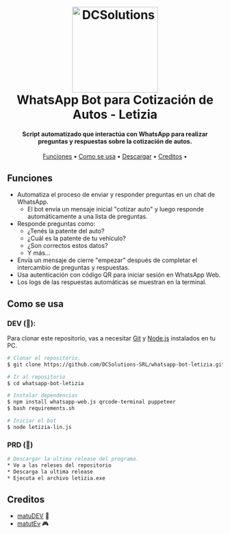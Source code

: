 <h1 align="center">
  <br>
  <a href="http://www.dcs.ar"><img src="https://i.imgur.com/GgjNXNl.png" alt="DCSolutions" width="200"></a>
  <br>
  WhatsApp Bot para Cotización de Autos - Letizia
  <br>
</h1>

<h4 align="center">Script automatizado que interactúa con WhatsApp para realizar preguntas y respuestas sobre la cotización de autos.</h4>

<p align="center">
  <a href="#Funciones">Funciones</a> •
  <a href="#Como-se-usa">Como se usa</a> •
  <a href="#Descargar">Descargar</a> •
  <a href="#Creditos">Creditos</a> •
</p>

## Funciones

* Automatiza el proceso de enviar y responder preguntas en un chat de WhatsApp.
  - El bot envía un mensaje inicial "cotizar auto" y luego responde automáticamente a una lista de preguntas.
* Responde preguntas como:
  - ¿Tenés la patente del auto?
  - ¿Cuál es la patente de tu vehículo?
  - ¿Son correctos estos datos?
  - Y más...
* Envía un mensaje de cierre "empezar" después de completar el intercambio de preguntas y respuestas.
* Usa autenticación con código QR para iniciar sesión en WhatsApp Web.
* Los logs de las respuestas automáticas se muestran en la terminal.

## Como se usa

### DEV (🐧): 
Para clonar este repositorio, vas a necesitar [Git](https://git-scm.com) y [Node.js](https://nodejs.org/en/) instalados en tu PC.

```bash
# Clonar el repositorio.
$ git clone https://github.com/DCSolutions-SRL/whatsapp-bot-letizia.git

# Ir al repositorio
$ cd whatsapp-bot-letizia

# Instalar dependencias
$ npm install whatsapp-web.js qrcode-terminal puppeteer
$ bash requirements.sh

# Iniciar el bot
$ node letizia-lin.js
```
### PRD (🛜)

```bash
# Descargar la ultima release del programa.
* Ve a las releses del repositorio
* Descarga la ultima release
* Ejecuta el archivo letizia.exe
```

## Creditos

* [matuDEV](https://github.com/tutedcs) 🐧
* [matutEv](https://github.com/matiasdante) 🎮
